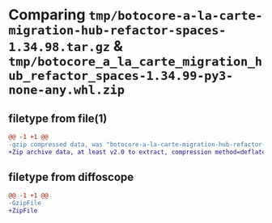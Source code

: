 # Comparing `tmp/botocore-a-la-carte-migration-hub-refactor-spaces-1.34.98.tar.gz` & `tmp/botocore_a_la_carte_migration_hub_refactor_spaces-1.34.99-py3-none-any.whl.zip`

## filetype from file(1)

```diff
@@ -1 +1 @@
-gzip compressed data, was "botocore-a-la-carte-migration-hub-refactor-spaces-1.34.98.tar", last modified: Sat May  4 01:01:31 2024, max compression
+Zip archive data, at least v2.0 to extract, compression method=deflate
```

## filetype from diffoscope

```diff
@@ -1 +1 @@
-GzipFile
+ZipFile
```

